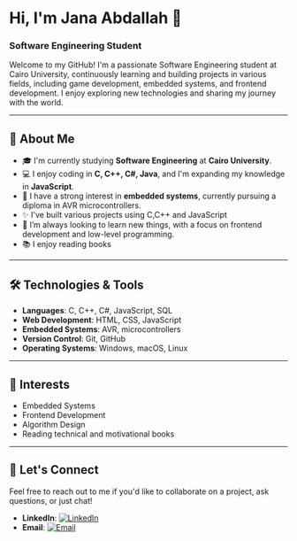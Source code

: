 # Hi, I'm Jana Abdallah 👋

### Software Engineering Student

Welcome to my GitHub! I'm a passionate Software Engineering student at Cairo University, continuously learning and building projects in various fields, including game development, embedded systems, and frontend development. I enjoy exploring new technologies and sharing my journey with the world.

---

## 🚀 About Me

- 🎓 I'm currently studying **Software Engineering** at **Cairo University**.
- 💻 I enjoy coding in **C, C++, C#, Java**, and I'm expanding my knowledge in **JavaScript**.
- 🔧 I have a strong interest in **embedded systems**, currently pursuing a diploma in AVR microcontrollers.
- ✨ I've built various projects using C,C++ and JavaScript
- 🌱 I’m always looking to learn new things, with a focus on frontend development and low-level programming.
- 📚 I enjoy reading books 

---

## 🛠️ Technologies & Tools

- **Languages**: C, C++, C#, JavaScript, SQL
- **Web Development**: HTML, CSS, JavaScript
- **Embedded Systems**: AVR, microcontrollers
- **Version Control**: Git, GitHub
- **Operating Systems**: Windows, macOS, Linux

---

## 🌟 Interests

- Embedded Systems
- Frontend Development
- Algorithm Design
- Reading technical and motivational books

---

## 💬 Let's Connect

Feel free to reach out to me if you'd like to collaborate on a project, ask questions, or just chat!

- **LinkedIn**:
  [![LinkedIn](https://img.shields.io/badge/LinkedIn-Connect-blue?style=for-the-badge)](https://www.linkedin.com/in/jana-abdallah-458a74216/)
- **Email**:
  [![Email](https://img.shields.io/badge/Email-Contact-red?style=for-the-badge)](mailto:jana.a.m.abdallah@gmail.com)

